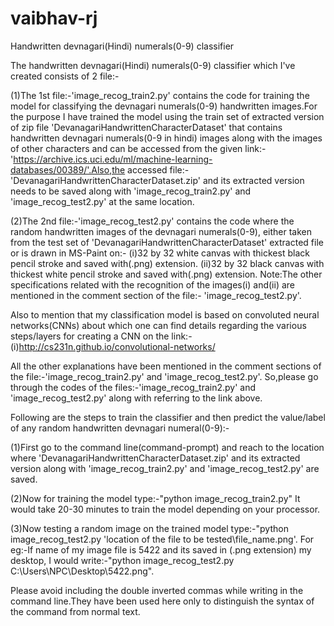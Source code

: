 # vaibhav-rj
Handwritten devnagari(Hindi) numerals(0-9) classifier

The handwritten devnagari(Hindi) numerals(0-9) classifier which I've created consists of 2 file:-

(1)The 1st file:-'image_recog_train2.py' contains the code for training the model for classifying the devnagari numerals(0-9) handwritten
images.For the purpose I have trained the model using the train set of extracted version of zip file 'DevanagariHandwrittenCharacterDataset'
that contains handwritten devnagari numerals(0-9 in hindi) images along with the images of other characters and can be accessed from the 
given link:-'https://archive.ics.uci.edu/ml/machine-learning-databases/00389/'.Also,the accessed file:-'DevanagariHandwrittenCharacterDataset.zip' and its extracted version needs to be saved along with 'image_recog_train2.py' and 'image_recog_test2.py' at the same location.

(2)The 2nd file:-'image_recog_test2.py' contains the code where the random handwritten images of the devnagari numerals(0-9),
either taken from the test set of 'DevanagariHandwrittenCharacterDataset' extracted file or is drawn in MS-Paint on:-
  (i)32 by 32 white canvas with thickest black pencil stroke and saved with(.png) extension.
  (ii)32 by 32 black canvas with thickest white pencil stroke and saved with(.png) extension.
  Note:The other specifications related with the recognition of the images(i) and(ii) are mentioned in the comment section of the file:-
  'image_recog_test2.py'.
  
 Also to mention that my classification model is based on convoluted neural networks(CNNs) about which one can find details
 regarding the various steps/layers for creating a CNN on the
 link:-(i)http://cs231n.github.io/convolutional-networks/
     
 All the other explanations have been mentioned in the comment sections of the file:-'image_recog_train2.py' and 'image_recog_test2.py'.
 So,please go through the codes of the files:-'image_recog_train2.py' and 'image_recog_test2.py' along with referring to the link above.
  
Following are the steps to train the classifier and then predict the value/label of any random handwritten devnagari numeral(0-9):-

(1)First go to the command line(command-prompt) and reach to the location where 'DevanagariHandwrittenCharacterDataset.zip' and its extracted version along with 'image_recog_train2.py' and 'image_recog_test2.py' are saved.

(2)Now for training the model type:-"python image_recog_train2.py"
It would take 20-30 minutes to train the model depending on your processor.

(3)Now testing a random image on the trained model type:-"python image_recog_test2.py 'location of the file to be tested\file_name.png'.
For eg:-If name of my image file is 5422 and its saved in (.png extension) my desktop,
I would write:-"python image_recog_test2.py C:\Users\NPC\Desktop\5422.png".

Please avoid including the double inverted commas while writing in the command line.They have been used here only to distinguish
the syntax of the command from normal text.
